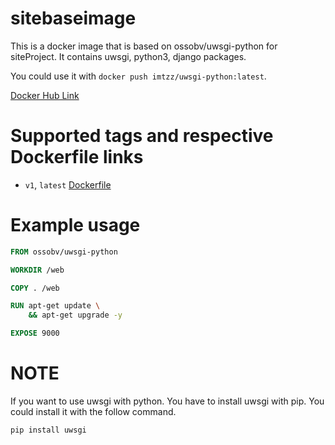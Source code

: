 # sitebaseimage

This is a docker image that is based on ossobv/uwsgi-python for siteProject. It contains uwsgi, python3, django packages.

You could use it with `docker push imtzz/uwsgi-python:latest`.

[Docker Hub Link](https://hub.docker.com/repository/docker/imtzz/uwsgi-python)

# Supported tags and respective Dockerfile links

- `v1`, `latest`  [Dockerfile](https://github.com/tzzs/sitebaseimage/blob/master/Dockerfile)

# Example usage

```dockerfile
FROM ossobv/uwsgi-python

WORKDIR /web

COPY . /web

RUN apt-get update \
    && apt-get upgrade -y

EXPOSE 9000

```

# NOTE

If you want to use uwsgi with python. You have to install uwsgi with pip. You could install it with the follow command.

```shell
pip install uwsgi
```
